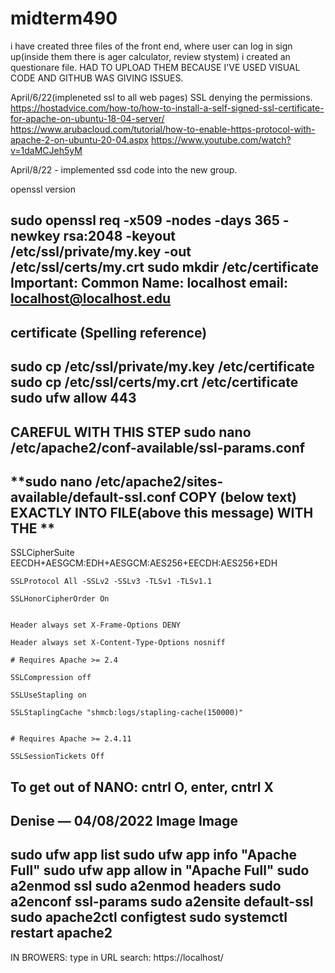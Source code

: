 # midterm490

i have created three files of the front end, where user can log in sign up(inside them there is ager calculator, review stystem) i created an questionare file. 
HAD TO UPLOAD THEM BECAUSE I'VE USED VISUAL CODE AND GITHUB WAS GIVING ISSUES.


April/6/22(impleneted ssl to all web pages) SSL denying the permissions. 
  https://hostadvice.com/how-to/how-to-install-a-self-signed-ssl-certificate-for-apache-on-ubuntu-18-04-server/
  https://www.arubacloud.com/tutorial/how-to-enable-https-protocol-with-apache-2-on-ubuntu-20-04.aspx
  https://www.youtube.com/watch?v=1daMCJeh5yM
  
April/8/22 - implemented ssd code into the new group.

openssl version

sudo openssl req -x509 -nodes -days 365 -newkey rsa:2048 -keyout /etc/ssl/private/my.key -out /etc/ssl/certs/my.crt
sudo mkdir /etc/certificate 
Important: 
Common Name: localhost
email: localhost@localhost.edu
------------------------------------------------------------------------------------- 
certificate (Spelling reference)
------------------------------------------------------------------------------------- 
sudo cp /etc/ssl/private/my.key /etc/certificate
sudo cp /etc/ssl/certs/my.crt /etc/certificate
sudo ufw allow 443
------------------------------------------------------------------------------------- 
CAREFUL WITH THIS STEP 
sudo nano /etc/apache2/conf-available/ssl-params.conf
-------------------------------------------------------------------------------------
**sudo nano /etc/apache2/sites-available/default-ssl.conf 
COPY (below text) EXACTLY INTO FILE(above this message) WITH THE **
------------------------------------------------------------------------------------- 
SSLCipherSuite EECDH+AESGCM:EDH+AESGCM:AES256+EECDH:AES256+EDH

    SSLProtocol All -SSLv2 -SSLv3 -TLSv1 -TLSv1.1

    SSLHonorCipherOrder On


    Header always set X-Frame-Options DENY

    Header always set X-Content-Type-Options nosniff

    # Requires Apache >= 2.4

    SSLCompression off

    SSLUseStapling on

    SSLStaplingCache "shmcb:logs/stapling-cache(150000)"


    # Requires Apache >= 2.4.11

    SSLSessionTickets Off
To get out of NANO:
cntrl O, enter, cntrl X
------------------------------------------------------------------------------------- 
Denise — 04/08/2022
Image
Image
-------------------------------------------------------------------------------------
sudo ufw app list
sudo ufw app info "Apache Full"
sudo ufw app allow in "Apache Full"
sudo a2enmod ssl
sudo a2enmod headers
sudo a2enconf ssl-params
sudo a2ensite default-ssl
sudo apache2ctl configtest
sudo systemctl restart apache2 
-------------------------------------------------------------------------------------
IN BROWERS:
type in URL search: 
https://localhost/

